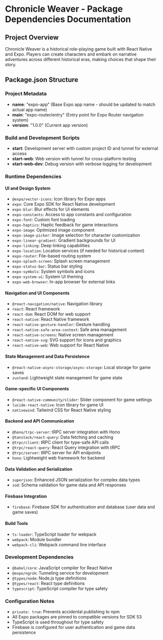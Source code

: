 # Chronicle Weaver - Package Dependencies Documentation

## Project Overview
Chronicle Weaver is a historical role-playing game built with React Native and Expo. Players can create characters and embark on narrative adventures across different historical eras, making choices that shape their story.

## Package.json Structure

### Project Metadata
- **name**: "expo-app" (Base Expo app name - should be updated to match actual app name)
- **main**: "expo-router/entry" (Entry point for Expo Router navigation system)
- **version**: "1.0.0" (Current app version)

### Build and Development Scripts
- **start**: Development server with custom project ID and tunnel for external access
- **start-web**: Web version with tunnel for cross-platform testing
- **start-web-dev**: Debug version with verbose logging for development

### Runtime Dependencies

#### UI and Design System
- `@expo/vector-icons`: Icon library for Expo apps
- `expo`: Core Expo SDK for React Native development
- `expo-blur`: Blur effects for UI elements
- `expo-constants`: Access to app constants and configuration
- `expo-font`: Custom font loading
- `expo-haptics`: Haptic feedback for game interactions
- `expo-image`: Optimized image component
- `expo-image-picker`: Image selection for character customization
- `expo-linear-gradient`: Gradient backgrounds for UI
- `expo-linking`: Deep linking capabilities
- `expo-location`: Location services (if needed for historical context)
- `expo-router`: File-based routing system
- `expo-splash-screen`: Splash screen management
- `expo-status-bar`: Status bar styling
- `expo-symbols`: System symbols and icons
- `expo-system-ui`: System UI theming
- `expo-web-browser`: In-app browser for external links

#### Navigation and UI Components
- `@react-navigation/native`: Navigation library
- `react`: React framework
- `react-dom`: React DOM for web support
- `react-native`: React Native framework
- `react-native-gesture-handler`: Gesture handling
- `react-native-safe-area-context`: Safe area management
- `react-native-screens`: Native screen management
- `react-native-svg`: SVG support for icons and graphics
- `react-native-web`: Web support for React Native

#### State Management and Data Persistence
- `@react-native-async-storage/async-storage`: Local storage for game saves
- `zustand`: Lightweight state management for game state

#### Game-specific UI Components
- `@react-native-community/slider`: Slider component for game settings
- `lucide-react-native`: Icon library for game UI
- `nativewind`: Tailwind CSS for React Native styling

#### Backend and API Communication
- `@hono/trpc-server`: tRPC server integration with Hono
- `@tanstack/react-query`: Data fetching and caching
- `@trpc/client`: tRPC client for type-safe API calls
- `@trpc/react-query`: React Query integration with tRPC
- `@trpc/server`: tRPC server for API endpoints
- `hono`: Lightweight web framework for backend

#### Data Validation and Serialization
- `superjson`: Enhanced JSON serialization for complex data types
- `zod`: Schema validation for game data and API responses

#### Firebase Integration
- `firebase`: Firebase SDK for authentication and database (user data and game saves)

#### Build Tools
- `ts-loader`: TypeScript loader for webpack
- `webpack`: Module bundler
- `webpack-cli`: Webpack command line interface

### Development Dependencies
- `@babel/core`: JavaScript compiler for React Native
- `@expo/ngrok`: Tunneling service for development
- `@types/node`: Node.js type definitions
- `@types/react`: React type definitions
- `typescript`: TypeScript compiler for type safety

### Configuration Notes
- `private: true`: Prevents accidental publishing to npm
- All Expo packages are pinned to compatible versions for SDK 53
- TypeScript is used throughout for type safety
- Firebase is configured for user authentication and game data persistence

